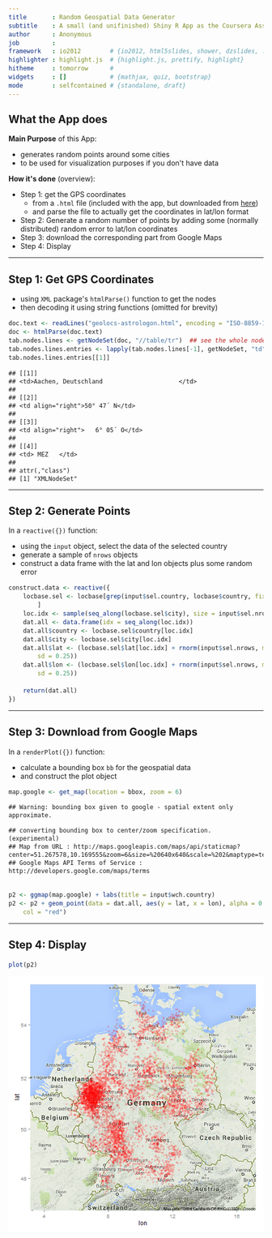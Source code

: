 ```yaml
---
title       : Random Geospatial Data Generator
subtitle    : A small (and unifinished) Shiny R App as the Coursera Assignment
author      : Anonymous
job         : 
framework   : io2012        # {io2012, html5slides, shower, dzslides, ...}
highlighter : highlight.js  # {highlight.js, prettify, highlight}
hitheme     : tomorrow      # 
widgets     : []            # {mathjax, quiz, bootstrap}
mode        : selfcontained # {standalone, draft}
---
```





## What the App does

**Main Purpose** of this App:
* generates random points around some cities
* to be used for visualization purposes if you don't have data

**How it's done** (overview):
* Step 1: get the GPS coordinates 
  * from a `.html` file (included with the app, 
but downloaded from [here](http://www.google.com.tr/url?sa=t&rct=j&q=&esrc=s&source=web&cd=1&cad=rja&uact=8&ved=0CBwQFjAA&url=http%3A%2F%2Fwww.astrologon.com%2Fpositionen.htm&ei=5PufU-WSH-fy7AaWm4CwDQ&usg=AFQjCNHS_L79tP4JByIyzX7WvvTAUV19bg&bvm=bv.68911936,d.ZGU))
  * and parse the file to actually get the coordinates in lat/lon format
* Step 2: Generate a random number of points by adding some (normally distributed) random error to lat/lon coordinates
* Step 3: download the corresponding part from Google Maps
* Step 4: Display

--- 

## Step 1: Get GPS Coordinates

* using `XML` package's `htmlParse()` function to get the nodes
* then decoding it using string functions (omitted for brevity)


```r
doc.text <- readLines("geolocs-astrologon.html", encoding = "ISO-8859-1")
doc <- htmlParse(doc.text)
tab.nodes.lines <- getNodeSet(doc, "//table/tr")  ## see the whole node, including html tags:
tab.nodes.lines.entries <- lapply(tab.nodes.lines[-1], getNodeSet, "td")
tab.nodes.lines.entries[[1]]
```

```
## [[1]]
## <td>Aachen, Deutschland                     </td> 
## 
## [[2]]
## <td align="right">50° 47´ N</td> 
## 
## [[3]]
## <td align="right">   6° 05´ O</td> 
## 
## [[4]]
## <td> MEZ   </td> 
## 
## attr(,"class")
## [1] "XMLNodeSet"
```


--- 

## Step 2: Generate Points

In a `reactive({})` function:
* using the `input` object, select the data of the selected country
* generate a sample of `nrows` objects
* construct a data frame with the lat and lon objects plus some random error


```r
construct.data <- reactive({
    locbase.sel <- locbase[grep(input$sel.country, locbase$country, fixed = TRUE), 
        ]
    loc.idx <- sample(seq_along(locbase.sel$city), size = input$sel.nrows, replace = TRUE)
    dat.all <- data.frame(idx = seq_along(loc.idx))
    dat.all$country <- locbase.sel$country[loc.idx]
    dat.all$city <- locbase.sel$city[loc.idx]
    dat.all$lat <- (locbase.sel$lat[loc.idx] + rnorm(input$sel.nrows, mean = 0, 
        sd = 0.25))
    dat.all$lon <- (locbase.sel$lon[loc.idx] + rnorm(input$sel.nrows, mean = 0, 
        sd = 0.25))
    
    return(dat.all)
})

```



--- 

## Step 3: Download from Google Maps

In a `renderPlot({})` function:
* calculate a bounding box `bb` for the geospatial data
* and construct the plot object


```r
map.google <- get_map(location = bbox, zoom = 6)
```

```
## Warning: bounding box given to google - spatial extent only approximate.
```

```
## converting bounding box to center/zoom specification. (experimental)
## Map from URL : http://maps.googleapis.com/maps/api/staticmap?center=51.267578,10.169555&zoom=6&size=%20640x640&scale=%202&maptype=terrain&sensor=false
## Google Maps API Terms of Service : http://developers.google.com/maps/terms
```

```r

p2 <- ggmap(map.google) + labs(title = input$wch.country)
p2 <- p2 + geom_point(data = dat.all, aes(y = lat, x = lon), alpha = 0.2, size = 2, 
    col = "red")
```

--- 

## Step 4: Display


```r
plot(p2)
```

![plot of chunk display](figure/display.png) 



